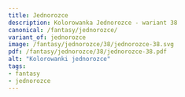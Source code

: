 ```yaml
---
title: Jednorozce
description: Kolorowanka Jednorozce - wariant 38
canonical: /fantasy/jednorozce/
variant_of: jednorozce
image: /fantasy/jednorozce/38/jednorozce-38.svg
pdf: /fantasy/jednorozce/38/jednorozce-38.pdf
alt: "Kolorowanki jednorozce"
tags:
- fantasy
- jednorozce
---
```

